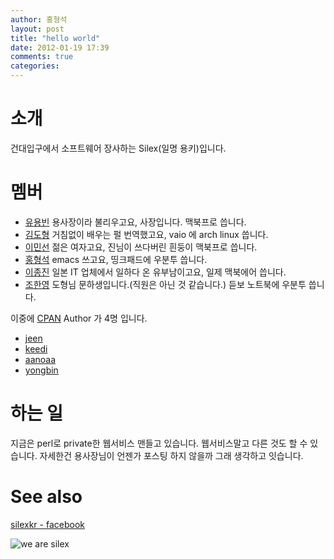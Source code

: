 ```yaml
---
author: 홍형석
layout: post
title: "hello world"
date: 2012-01-19 17:39
comments: true
categories:
---
```


# 소개 #

건대입구에서 소프트웨어 장사하는 Silex(일명 용키)입니다.

# 멤버 #

- [유용빈](https://twitter.com/y0ngbin/)
  용사장이라 불리우고요, 사장입니다. 맥북프로 씁니다.
- [김도형](https://twitter.com/keedi/)
  거침없이 배우는 펄 번역했고요, vaio 에 arch linux 씁니다.
- [이민선](https://twitter.com/mintegrals/)
  젊은 여자고요, 진님이 쓰다버린 흰둥이 맥북프로 씁니다.
- [홍형석](https://twitter.com/aanoaa/)
  emacs 쓰고요, 띵크패드에 우분투 씁니다.
- [이종진](https://twitter.com/jeen_lee/)
  일본 IT 업체에서 일하다 온 유부남이고요, 일제 맥북에어 씁니다.
- [조한영](https://twitter.com/rumidier/)
  도형님 문하생입니다.(직원은 아닌 것 같습니다.) 듣보 노트북에 우분투
  씁니다.

이중에 [CPAN](http://search.cpan.org/) Author 가 4명 입니다.

- [jeen](http://search.cpan.org/~jeen/)
- [keedi](http://search.cpan.org/~keedi/)
- [aanoaa](http://search.cpan.org/~aanoaa/)
- [yongbin](http://search.cpan.org/~yongbin/)

# 하는 일 #

지금은 perl로 private한 웹서비스 맨들고 있습니다. 웹서비스말고 다른
것도 할 수 있습니다. 자세한건 용사장님이 언젠가 포스팅 하지 않을까
그래 생각하고 잇습니다.

# See also #

[silexkr - facebook](http://www.facebook.com/silexkr)

![we are silex](https://lh4.googleusercontent.com/-luyngRUk4Dg/TxfuqnNyyYI/AAAAAAAAABI/2VkyXnMdG74/s400/silex_except_aanoaa.jpg)
